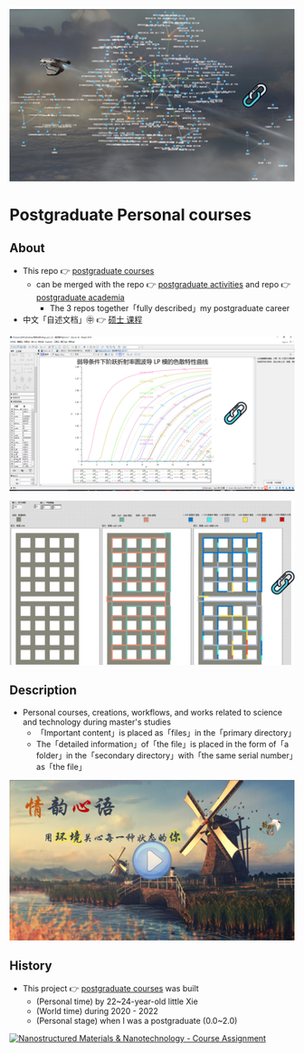 [![Net of Notes for Postgraduate Courses - GitHub Dir](https://raw.githubusercontent.com/ChenZhu-Xie/postgraduate_courses/master/img/Courses_Net.png)](https://github.com/ChenZhu-Xie/postgraduate_courses/tree/master/2__2.1__Science_Course "Net of Notes for Postgraduate Courses - GitHub Dir")

# Postgraduate Personal courses

## About
* This repo 👉 [postgraduate courses](https://github.com/ChenZhu-Xie/postgraduate_courses)
    * can be merged with the repo 👉 [postgraduate activities](https://github.com/ChenZhu-Xie/postgraduate_activities) and repo 👉 [postgraduate academia](https://github.com/ChenZhu-Xie/postgraduate_academia)
        * The 3 repos together「fully described」my postgraduate career
* 中文「自述文档」㊥ 👉 [硕士 课程](https://gitee.com/ChenZhu-Xie/postgraduate_courses)

[![The dispersion characteristic curve of LP mode of circular waveguide with step index under weak conduction condition.mw](https://raw.githubusercontent.com/ChenZhu-Xie/postgraduate_courses/master/img/The_dispersion_characteristic_curve_of_LP_mode_of_circular_waveguide_with_step_index_under_weak_conduction_condition.png)](https://github.com/ChenZhu-Xie/postgraduate_courses/tree/master/2__2.1__Science_Course/2__1.2__Guide_Waves_Optics_%E2%86%90_Maple%2BCOMSOL%2BXmind%2BRoamEdit__0.5_year/%E7%AC%AC%E5%9B%9B%E7%AB%A0%E4%BD%9C%E4%B8%9A "The dispersion characteristic curve of LP mode of circular waveguide with step index under weak conduction condition.mw")

[![Labview Project Documentation.pdf](https://raw.githubusercontent.com/ChenZhu-Xie/postgraduate_courses/master/img/Labview_Project_-_Fiber_Optic_Inspection_←_LabView.png)](https://github.com/ChenZhu-Xie/postgraduate_courses/blob/master/3__2.2__Engineering_Course/3__2.3__Labview__1.0_year/%E8%99%9A%E6%8B%9F%E4%BB%AA%E5%99%A82021%E8%AF%BE%E8%AE%BE_%E9%80%89%E9%A2%98%E4%B8%80_%E8%B0%A2%E5%B0%98%E7%AB%B9/%E5%90%84%20VI%20%E7%9A%84%20%E8%AF%B4%E6%98%8E%E6%96%87%E6%A1%A3.pdf "Labview Project Documentation.pdf")

## Description
* Personal courses, creations, workflows, and works related to science and technology during master's studies
    * 「Important content」is placed as「files」in the「primary directory」
    * The「detailed information」of「the file」is placed in the form of「a folder」in the「secondary directory」with「the same serial number」as「the file」

[![Introduction to Scientific Methods - Virtual Project Defense.pptx → .mp4](https://raw.githubusercontent.com/ChenZhu-Xie/postgraduate_courses/master/img/ppt_cover.png)](https://www.youtube.com/watch?v=nd0E2FH9xao "Introduction to Scientific Methods - Virtual Project Defense.pptx → .mp4")

<!-- ## Inplementation
1. Enter homepage from "Homepage (My Mini Website Portal). lnk".  
2. Explore freely :point_right: until you decrypt the password :point_right: and unlock the hidden webpages.
    * Solve the riddle! Or you'll be stuck here: in the middle of nowhere forever!
3. PS: Due to its age (2014_05), page music may not be playable,  
    * and the background image size cannot adapt to the browser window size. -->

## History
* This project 👉 [postgraduate courses](https://github.com/ChenZhu-Xie/postgraduate_courses) was built
    * (Personal time) by 22~24-year-old little Xie
    * (World time) during 2020 - 2022
    * (Personal stage) when I was a postgraduate (0.0~2.0)

<!-- TEST 666 -->

[![Nanostructured Materials & Nanotechnology - Course Assignment](https://raw.githubusercontent.com/ChenZhu-Xie/postgraduate_courses/master/img/1.纳米材料与技术_作业一.png)](https://github.com/ChenZhu-Xie/postgraduate_courses/tree/master/2__2.1__Science_Course/5__2.2__Nanostructured_Materials_&_Nanotechnology_%E2%86%90_GeoGebra+BookxNote_Pro+RoamEdit__1.0_year/%E4%BD%9C%E4%B8%9A%E4%B8%80 "Nanostructured Materials & Nanotechnology - Course Assignment")

<!-- test -->

<!-- ## Software Architecture
Software architecture description

## Installation

1.  xxxx
2.  xxxx
3.  xxxx

## Instructions

1.  xxxx
2.  xxxx
3.  xxxx

## Contribution

1.  Fork the repository
2.  Create Feat_xxx branch
3.  Commit your code
4.  Create Pull Request


## Gitee Feature

1.  You can use Readme\_XXX.md to support different languages, such as Readme\_en.md, Readme\_zh.md
2.  Gitee blog [blog.gitee.com](https://blog.gitee.com)
3.  Explore open source project [https://gitee.com/explore](https://gitee.com/explore)
4.  The most valuable open source project [GVP](https://gitee.com/gvp)
5.  The manual of Gitee [https://gitee.com/help](https://gitee.com/help)
6.  The most popular members  [https://gitee.com/gitee-stars/](https://gitee.com/gitee-stars/) -->

